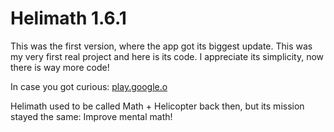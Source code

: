 # Helimath 1.6.1
This was the first version, where the app got its biggest update. This was my very first real project and here is its code.
I appreciate its simplicity, now there is way more code!

In case you got curious:
[play.google.o](https://play.google.com/store/apps/details?id=com.kiryl.arithmetic)

Helimath used to be called Math + Helicopter back then, but its mission stayed the same: Improve mental math!
